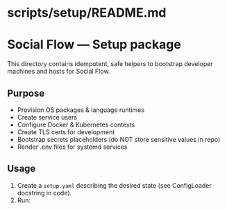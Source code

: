 # scripts/setup/README.md

# Social Flow — Setup package

This directory contains idempotent, safe helpers to bootstrap developer machines and hosts for Social Flow.

## Purpose
- Provision OS packages & language runtimes
- Create service users
- Configure Docker & Kubernetes contexts
- Create TLS certs for development
- Bootstrap secrets placeholders (do NOT store sensitive values in repo)
- Render .env files for systemd services

## Usage
1. Create a `setup.yaml` describing the desired state (see ConfigLoader docstring in code).
2. Run:
